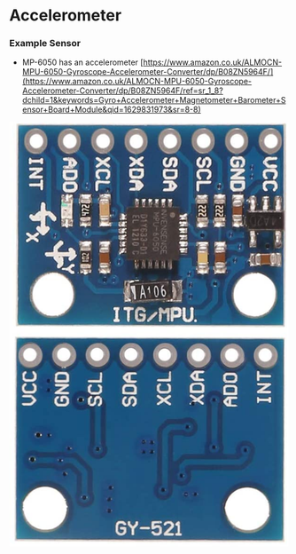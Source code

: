 # Accelerometer



### Example Sensor

* MP-6050 has an accelerometer [https://www.amazon.co.uk/ALMOCN-MPU-6050-Gyroscope-Accelerometer-Converter/dp/B08ZN5964F/](https://www.amazon.co.uk/ALMOCN-MPU-6050-Gyroscope-Accelerometer-Converter/dp/B08ZN5964F/ref=sr_1_8?dchild=1&keywords=Gyro+Accelerometer+Magnetometer+Barometer+Sensor+Board+Module&qid=1629831973&sr=8-8)

![](../../.gitbook/assets/image%20%2831%29.png)



